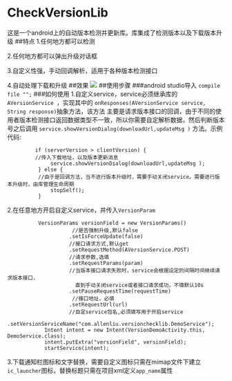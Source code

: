 # CheckVersionLib
这是一个android上的自动版本检测并更新库。库集成了检测版本以及下载版本升级
##特点
1.任何地方都可以检测

2.任何地方都可以弹出升级对话框

3.自定义性强，手动回调解析，适用于各种版本检测接口

4.自动处理下载和升级
##效果
 ![](https://github.com/AlexLiuSheng/CheckVersionLib/blob/master/gif/version.gif)
##使用步骤
###android studio导入
`compile file "";`
###如何使用
1.自定义service，service必须继承库的 `AVersionService `，实现其中的 `onResponses(AVersionService service, String response)`抽象方法，该方法
主要是请求版本接口的回调，由于不同的使用者版本检测接口返回数据类型不一致，所以你需要自定解析数据，然后判断版本号之后调用 `service.showVersionDialog(downloadUrl,updateMsg )`
方法。示例代码:

             if (serverVersion > clientVersion) {
             //传入下载地址，以及版本更新消息
                  service.showVersionDialog(downloadUrl,updateMsg );
              } else {
              //由于是回调方法，当不进行版本升级时，需要手动关闭service。需要进行版本升级时，由库管理生命周期
                  stopSelf();
              }
              
2.在任意地方开启自定义service，并传入`VersionParam`

              VersionParams versionField = new VersionParams()
                         //是否强制升级,默认false
                        .setIsForceUpdate(false)
                        //接口请求方式,默认get
                        .setRequestMethod(AVersionService.POST)
                        //请求参数,选填
                        .setRequestParams(param)
                        //当版本接口请求失败时，service会根据设定的间隔时间继续请求版本接口，
                          直到手动关闭service或者接口请求成功，不填默认10s
                        .setPauseRequestTime(requestTime)
                         //接口地址，必填
                        .setRequestUrl(url)
                        //自定service包名,必须填写用于开启service
                        .setVersionServiceName("com.allenliu.versionchecklib.DemoService");
                Intent intent = new Intent(VersionDemoActivity.this, DemoService.class);
                intent.putExtra("versionField", versionField);
                startService(intent);
                
3.下载通知栏图标和文字替换，需要自定义图标只需在mimap文件下建立`ic_launcher`图标，替换标题只需在项目xml定义`app_name`属性
  
